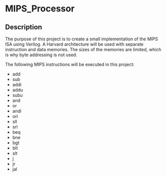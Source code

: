 # MIPS_Processor

## Description
The purpose of this project is to create a small implementation of the MIPS ISA using Verilog. A Harvard architecture will be used with separate instruction and data memories.
The sizes of the memories are limited, which is why byte addressing is not used.

The following MIPS instructions will be executed in this project:
* add
* sub
* addi
* addu
* subu
* and
* or
* andi
* ori
* sll
* srl
* beq
* bne
* bgt
* blt
* slt
* j
* jr
* jal
